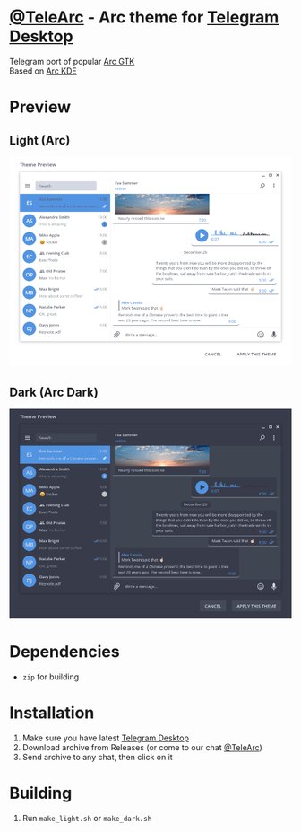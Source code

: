 # [@TeleArc][telegram_channel] - Arc theme for [Telegram Desktop][telegram_desktop]
Telegram port of popular [Arc GTK][arc_gtk]  
Based on [Arc KDE][arc_kde]

# Preview
## Light (Arc)
![Light preview][telearc_light]
## Dark (Arc Dark)
![Dark preview][telearc_dark]

# Dependencies
- `zip` for building

# Installation
1. Make sure you have latest [Telegram Desktop][telegram_desktop]
2. Download archive from Releases (or come to our chat [@TeleArc][telegram_channel])
3. Send archive to any chat, then click on it

# Building
1. Run `make_light.sh` or `make_dark.sh`

[telegram_desktop]: https://desktop.telegram.org
[telearc_light]: https://raw.githubusercontent.com/MrYadro/TeleArc/master/light_preview.png
[telearc_dark]: https://raw.githubusercontent.com/MrYadro/TeleArc/master/dark_preview.png
[arc_gtk]: https://github.com/horst3180/arc-theme
[arc_kde]: https://github.com/PapirusDevelopmentTeam/arc-kde
[telegram_channel]: https://t.me/TeleArc
